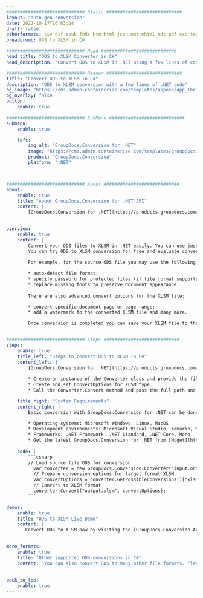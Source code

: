 ```yaml
---
############################# Static ############################
layout: "auto-gen-conversion"
date: 2022-10-17T16:03:24
draft: false
otherformats: csv dif epub fods htm html json mht mhtml ods pdf sxc tex tsv xlam xls xlsb xlsm xlsx xlt xltm xltx xml xps
breadcrumb: ODS to XLSM in C#

############################# Head ############################
head_title: "ODS to XLSM Converter in C#"
head_description: "Convert ODS to XLSM in .NET using a few lines of code. Use the GroupDocs Document Conversion API to convert over 160 file formats."

############################# Header ############################
title: "Convert ODS to XLSM in C#"
description: "ODS to XLSM conversion with a few lines of .NET code"
bg_image: "https://cms.admin.containerize.com/templates/aspose/App_Themes/V3/images/bg/header1.png"
bg_overlay: false
button:
    enable: true

############################# SubMenu ############################
submenu:
    enable: true

    left:
        img_alt: "GroupDocs.Conversion for .NET"
        image: "https://cms.admin.containerize.com/templates/groupdocs/images/product-logos/90x90-noborder/groupdocs-conversion-net.png"
        product: "GroupDocs.Conversion"
        platform: ".NET"



############################# About ############################
about:
    enable: true
    title: "About GroupDocs.Conversion for .NET API"
    content: |
        [GroupDocs.Conversion for .NET](https://products.groupdocs.com/conversion/net/) can be used to convert Microsoft Word, Excel, PowerPoint, PDF, Visio and other formats. GroupDocs.Conversion is a standalone API that is suitable for back-end and internal systems where high performance is required. It does not depend on any software such as Microsoft or Open Office.
    

overview:
    enable: true
    content: |
        Convert your ODS files to XLSM in .NET easily. You can use just a couple of C# code lines in any platform of your choice like - Windows, Linux, macOS.
        You can try ODS to XLSM conversion for free and evaluate conversion results quality.  Along with simple file conversion scenarios you can try more advanced options for loading source ODS file and for saving output XLSM result. 
        
        For example, for the source ODS file you may use the following load options:

        * auto-detect file format;
        * specify password for protected files (if file format supports it);
        * replace missing fonts to preserve document appearance.
        
        There are also advanced convert options for the XLSM file:

        * convert specific document page or page range;
        * add a watermark to the converted XLSM file and many more.

        Once conversion is completed you can save your XLSM file to the local file path or any third-party storage like FTP, Amazon S3, Google Drive, Dropbox etc. Please note - to convert ODS to XLSM there is no need for any additional software installed - like MS Office, Open Office, Adobe Acrobat Reader etc.


############################# Steps ############################
steps:
    enable: true
    title_left: "Steps to convert ODS to XLSM in C#"
    content_left: |
        [GroupDocs.Conversion for .NET](https://products.groupdocs.com/conversion/net/) makes it easy for developers to convert a ODS file to XLSM with a few lines of code.
        
        * Create an instance of the Converter class and provide the file ODS with the full path
        * Create and set ConvertOptions for XLSM type.
        * Call the Converter.Convert method and pass the full path and format (XLSM) as a parameter

    title_right: "System Requirements"
    content_right: |
        Basic conversion with GroupDocs.Conversion for .NET can be done in just a few simple steps. Our APIs are supported on all major platforms and operating systems. Before executing the code below, make sure you have the following prerequisites installed on your system.

        * Operating systems: Microsoft Windows, Linux, MacOS
        * Development environments: Microsoft Visual Studio, Xamarin, MonoDevelop
        * Frameworks: .NET Framework, .NET Standard, .NET Core, Mono
        * Get the latest GroupDocs.Conversion for .NET from [Nuget](https://www.nuget.org/packages/groupdocs.conversion)
         
    code: |
        ```csharp    
        // Load source file ODS for conversion
          var converter = new GroupDocs.Conversion.Converter("input.ods");
          // Prepare conversion options for target format XLSM
          var convertOptions = converter.GetPossibleConversions()["xlsm"].ConvertOptions;
          // Convert to XLSM format
          converter.Convert("output.xlsm", convertOptions);
        ```

demos:
    enable: true
    title: "ODS to XLSM Live Demo"
    content: |
       Convert ODS to XLSM now by visiting the [GroupDocs.Conversion App](https://products.groupdocs.app/conversion/family) website. Online demo has the following advantages
          

more_formats:
    enable: true
    title: "Other supported ODS conversions in C#"
    content: "You can also convert ODS to many other file formats. Please see the list below."
       
       
back_to_top:
    enable: true
---
```

